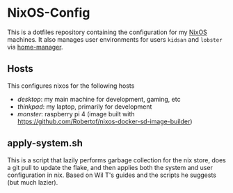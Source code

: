 # NixOS-Config

This is a dotfiles repository containing the configuration for my [NixOS](https://nixos.org/) machines. It also manages user environments for users `kidsan` and `lobster` via [home-manager](https://github.com/nix-community/home-manager).

## Hosts

This configures nixos for the following hosts

+ _desktop_: my main machine for development, gaming, etc
+ _thinkpad_: my laptop, primarily for development
+ _monster_: raspberry pi 4 (image built with https://github.com/Robertof/nixos-docker-sd-image-builder)

## apply-system.sh

This is a script that lazily performs garbage collection for the nix store, does a git pull to update the flake, and then applies both the system and user configuration in nix. Based on Wil T's guides and the scripts he suggests (but much lazier).